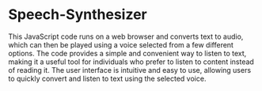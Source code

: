 # Speech-Synthesizer

This JavaScript code runs on a web browser and converts text to audio, which can then be played using a voice selected from a few different options. The code provides a simple and convenient way to listen to text, making it a useful tool for individuals who prefer to listen to content instead of reading it. The user interface is intuitive and easy to use, allowing users to quickly convert and listen to text using the selected voice.
